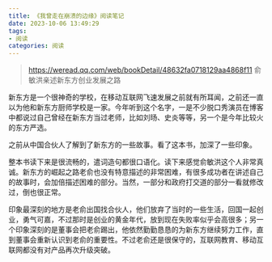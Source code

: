 ```yaml
---
title: 《我曾走在崩溃的边缘》阅读笔记
date: 2023-10-06 13:49:29
tags: 
- 阅读 
categories: 阅读
---
```

> https://weread.qq.com/web/bookDetail/48632fa0718129aa4868f11
> 俞敏洪亲述新东方创业发展之路

新东方是一个很神奇的学校，在移动互联网飞速发展之前就有所耳闻，之前还一直以为他和新东方厨师学校是一家。今年听到这个名字，一是不少脱口秀演员在博客中都说过自己曾经在新东方当过老师，比如刘旸、史炎等等，另一个是今年比较火的东方严选。 

之前从中国合伙人了解到了新东方的一些故事。看了这本书，加深了一些印象。

整本书读下来是很流畅的，遣词造句都很口语化。读下来感觉俞敏洪这个人非常真诚。新东方的崛起之路老俞也没有特意描述的非常困难，有很多成功者在讲述自己的故事时，会加倍描述困难的部分。当然，一部分和政府打交道的部分一看就修改过，倒也很正常。 

印象最深刻的地方是老俞出国找合伙人，他们放弃了当时的一些生活，回国一起创业，勇气可嘉，不过那时是创业的黄金年代，放到现在失败率似乎会高很多；另一个印象深刻的是董事会把老俞踢出，他依然勤勤恳恳的为新东方继续努力工作，直到董事会重新认识到老俞的重要性。不过老俞还是很保守的，互联网教育、移动互联网都没有对产品再次升级突破。

